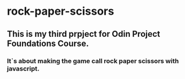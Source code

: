 # rock-paper-scissors
## This is my third prpject for Odin Project Foundations Course.
### It`s about making the game call rock paper scissors with javascript.